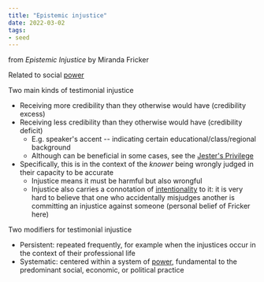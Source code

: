 ```yaml
---
title: "Epistemic injustice"
date: 2022-03-02
tags:
- seed
---
```


from *Epistemic Injustice* by Miranda Fricker

Related to social [power](thoughts/power.md)

Two main kinds of testimonial injustice
- Receiving more credibility than they otherwise would have (credibility excess)
- Receiving less credibility than they otherwise would have (credibility deficit)
	- E.g. speaker's accent -- indicating certain educational/class/regional background
	- Although can be beneficial in some cases, see the [Jester's Privilege](https://en.wikipedia.org/w/index.php?title=Jester#Jester's_privilege)
- Specifically, this is in the context of the *knower* being wrongly judged in their capacity to be accurate
	- Injustice means it must be harmful but also wrongful
	- Injustice also carries a connotation of [intentionality](thoughts/intentionality.md) to it: it is very hard to believe that one who accidentally misjudges another is committing an injustice against someone (personal belief of Fricker here)

Two modifiers for testimonial injustice
- Persistent: repeated frequently, for example when the injustices occur in the context of their professional life
- Systematic: centered within a system of [power](thoughts/power.md), fundamental to the predominant social, economic, or political practice
